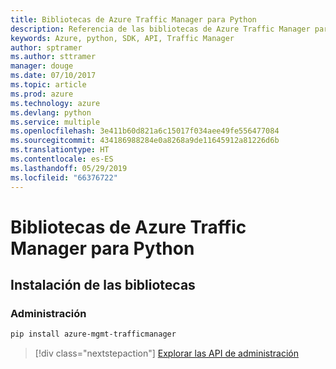 ```yaml
---
title: Bibliotecas de Azure Traffic Manager para Python
description: Referencia de las bibliotecas de Azure Traffic Manager para Python
keywords: Azure, python, SDK, API, Traffic Manager
author: sptramer
ms.author: sttramer
manager: douge
ms.date: 07/10/2017
ms.topic: article
ms.prod: azure
ms.technology: azure
ms.devlang: python
ms.service: multiple
ms.openlocfilehash: 3e411b60d821a6c15017f034aee49fe556477084
ms.sourcegitcommit: 434186988284e0a8268a9de11645912a81226d6b
ms.translationtype: HT
ms.contentlocale: es-ES
ms.lasthandoff: 05/29/2019
ms.locfileid: "66376722"
---
```

# <a name="azure-traffic-manager-libraries-for-python"></a>Bibliotecas de Azure Traffic Manager para Python

## <a name="install-the-libraries"></a>Instalación de las bibliotecas

### <a name="management"></a>Administración

```bash
pip install azure-mgmt-trafficmanager
```

> [!div class="nextstepaction"]
> [Explorar las API de administración](/python/api/overview/azure/trafficmanager/management)
